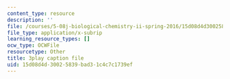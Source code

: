 ```yaml
---
content_type: resource
description: ''
file: /courses/5-08j-biological-chemistry-ii-spring-2016/15d08d4d30025839bad31c4c7c1739ef_kx9OzsCL4I.vtt
file_type: application/x-subrip
learning_resource_types: []
ocw_type: OCWFile
resourcetype: Other
title: 3play caption file
uid: 15d08d4d-3002-5839-bad3-1c4c7c1739ef
---
```

